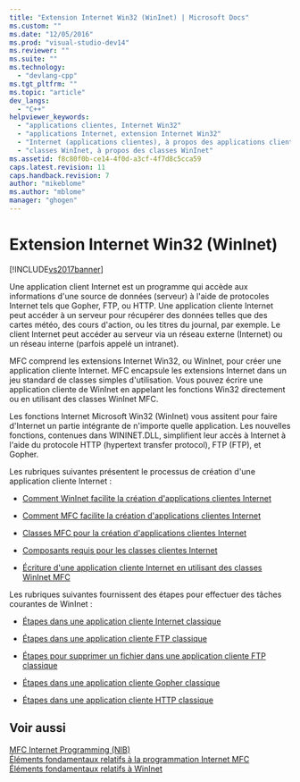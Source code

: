 ```yaml
---
title: "Extension Internet Win32 (WinInet) | Microsoft Docs"
ms.custom: ""
ms.date: "12/05/2016"
ms.prod: "visual-studio-dev14"
ms.reviewer: ""
ms.suite: ""
ms.technology: 
  - "devlang-cpp"
ms.tgt_pltfrm: ""
ms.topic: "article"
dev_langs: 
  - "C++"
helpviewer_keywords: 
  - "applications clientes, Internet Win32"
  - "applications Internet, extension Internet Win32"
  - "Internet (applications clientes), à propos des applications clientes Internet"
  - "classes WinInet, à propos des classes WinInet"
ms.assetid: f8c80f0b-ce14-4f0d-a3cf-4f7d8c5cca59
caps.latest.revision: 11
caps.handback.revision: 7
author: "mikeblome"
ms.author: "mblome"
manager: "ghogen"
---
```

# Extension Internet Win32 (WinInet)
[!INCLUDE[vs2017banner](../assembler/inline/includes/vs2017banner.md)]

Une application client Internet est un programme qui accède aux informations d'une source de données \(serveur\) à l'aide de protocoles Internet tels que Gopher, FTP, ou HTTP.  Une application cliente Internet peut accéder à un serveur pour récupérer des données telles que des cartes météo, des cours d'action, ou les titres du journal, par exemple.  Le client Internet peut accéder au serveur via un réseau externe \(Internet\) ou un réseau interne \(parfois appelé un intranet\).  
  
 MFC comprend les extensions Internet Win32, ou WinInet, pour créer une application cliente Internet.  MFC encapsule les extensions Internet dans un jeu standard de classes simples d'utilisation.  Vous pouvez écrire une application cliente de WinInet en appelant les fonctions Win32 directement ou en utilisant des classes WinInet MFC.  
  
 Les fonctions Internet Microsoft Win32 \(WinInet\) vous assitent pour faire d'Internet un partie intégrante de n'importe quelle application.  Les nouvelles fonctions, contenues dans WININET.DLL, simplifient leur accès à Internet à l'aide du protocole HTTP \(hypertext transfer protocol\), FTP \(FTP\), et Gopher.  
  
 Les rubriques suivantes présentent le processus de création d'une application cliente Internet :  
  
-   [Comment WinInet facilite la création d'applications clientes Internet](../mfc/how-wininet-makes-it-easier-to-create-internet-client-applications.md)  
  
-   [Comment MFC facilite la création d'applications clientes Internet](../mfc/how-mfc-makes-it-easier-to-create-internet-client-applications.md)  
  
-   [Classes MFC pour la création d'applications clientes Internet](../mfc/mfc-classes-for-creating-internet-client-applications.md)  
  
-   [Composants requis pour les classes clientes Internet](../mfc/prerequisites-for-internet-client-classes.md)  
  
-   [Écriture d'une application cliente Internet en utilisant des classes WinInet MFC](../mfc/writing-an-internet-client-application-using-mfc-wininet-classes.md)  
  
 Les rubriques suivantes fournissent des étapes pour effectuer des tâches courantes de WinInet :  
  
-   [Étapes dans une application cliente Internet classique](../mfc/steps-in-a-typical-internet-client-application.md)  
  
-   [Étapes dans une application cliente FTP classique](../mfc/steps-in-a-typical-ftp-client-application.md)  
  
-   [Étapes pour supprimer un fichier dans une application cliente FTP classique](../mfc/steps-in-a-typical-ftp-client-application-to-delete-a-file.md)  
  
-   [Étapes dans une application cliente Gopher classique](../mfc/steps-in-a-typical-gopher-client-application.md)  
  
-   [Étapes dans une application cliente HTTP classique](../mfc/steps-in-a-typical-http-client-application.md)  
  
## Voir aussi  
 [MFC Internet Programming \(NIB\)](http://msdn.microsoft.com/fr-fr/0f7a1f3a-385b-4d56-a55b-0d766840c58a)   
 [Éléments fondamentaux relatifs à la programmation Internet MFC](../mfc/mfc-internet-programming-basics.md)   
 [Éléments fondamentaux relatifs à WinInet](../mfc/wininet-basics.md)